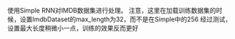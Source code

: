 使用Simple RNN对IMDB数据集进行处理。
注意，这里在加载训练数据集的时候，设置ImdbDataset的max_length为32，而不是在Simple中的256
经过测试，设置最大长度稍微小一点，训练的效果反而更好